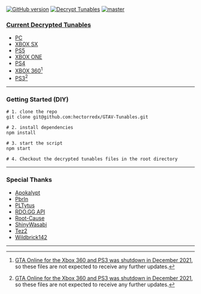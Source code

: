 [![GitHub version](https://badge.fury.io/gh/hectorredx%2FGTAV-Tunables.svg?v=3)](https://badge.fury.io/gh/hectorredx%2FGTAV-Tunables)
[![Decrypt Tunables](https://github.com/hectorredx/GTAV-Tunables/actions/workflows/decrypt.yml/badge.svg?event=workflow_dispatch)](https://github.com/hectorredx/GTAV-Tunables/actions/workflows/decrypt.yml)
[![master](https://img.shields.io/github/last-commit/hectorredx/GTAV-Tunables/master?color=269ED5&label=updated)](https://github.com/hectorredx/GTAV-Tunables/commits/master)

### [Current Decrypted Tunables](https://hectorredx.github.io/GTAV-Tunables/)
- [PC](https://hectorredx.github.io/GTAV-Tunables/?platform=pcros)
- [XBOX SX](https://hectorredx.github.io/GTAV-Tunables/?platform=xboxsx)
- [PS5](https://hectorredx.github.io/GTAV-Tunables/?platform=ps5)
- [XBOX ONE](https://hectorredx.github.io/GTAV-Tunables/?platform=xboxone)
- [PS4](https://hectorredx.github.io/GTAV-Tunables/?platform=ps4)
- [XBOX 360](tunables-xbox360.json)[^1]
- [PS3](tunables-ps3.json)[^1]

---

### Getting Started (DIY)
```
# 1. clone the repo
git clone git@github.com:hectorredx/GTAV-Tunables.git

# 2. install dependencies
npm install

# 3. start the script
npm start

# 4. Checkout the decrypted tunables files in the root directory
```

---

### Special Thanks
- [Apokalypt](https://github.com/Apokalypt)
- [Pbrln](https://github.com/pbrln)
- [PLTytus](https://github.com/PLTytus)
- [RDO.GG API](https://rdo.gg/api)
- [Root-Cause](https://github.com/root-cause)
- [ShinyWasabi](https://github.com/ShinyWasabi)
- [Tez2](https://twitter.com/TezFunz2)
- [Wildbrick142](https://github.com/Wildbrick142)

---

[^1]: [GTA Online for the Xbox 360 and PS3 was shutdown in December 2021](https://www.rockstargames.com/newswire/article/51989315o2aa3a/gta-online-for-playstation-3-and-xbox-360-will-shut-down-on-december-1),
so these files are not expected to receive any further updates.
